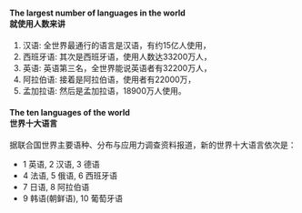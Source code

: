 ﻿
#### The largest number of languages in the world <br> 就使用人数来讲

1. 汉语: 全世界最通行的语言是汉语，有约15亿人使用，
1. 西班牙语: 其次是西班牙语，使用人数达33200万人，
1. 英语: 英语第三名，全世界能说英语者有32200万人，
1. 阿拉伯语: 接着是阿拉伯语，使用者有22000万，
1. 孟加拉语: 然后是孟加拉语，18900万人使用。 

#### The ten languages of the world <br> 世界十大语言

据联合国世界主要语种、分布与应用力调查资料报道，新的世界十大语言依次是：

* 1 英语, 2 汉语, 3 德语
* 4 法语, 5 俄语, 6 西班牙语
* 7 日语, 8 阿拉伯语
* 9 韩语(朝鲜语), 10 葡萄牙语 
